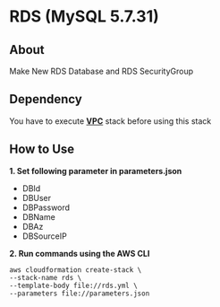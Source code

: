 # **RDS (MySQL 5.7.31)**

## **About**

Make New RDS Database and RDS SecurityGroup

## **Dependency**

You have to execute [**VPC**](https://github.com/siwai0208/cloudformation/tree/main/vpc) stack before using this stack

## **How to Use**

**1. Set following parameter in parameters.json**

- DBId
- DBUser
- DBPassword
- DBName
- DBAz
- DBSourceIP

**2. Run commands using the AWS CLI**

    aws cloudformation create-stack \
    --stack-name rds \
    --template-body file://rds.yml \
    --parameters file://parameters.json